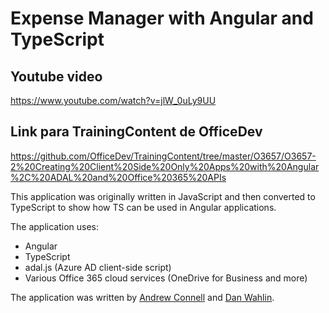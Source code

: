 Expense Manager with Angular and TypeScript
===============

## Youtube video 
https://www.youtube.com/watch?v=jlW_0uLy9UU

## Link para TrainingContent de OfficeDev
https://github.com/OfficeDev/TrainingContent/tree/master/O3657/O3657-2%20Creating%20Client%20Side%20Only%20Apps%20with%20Angular%2C%20ADAL%20and%20Office%20365%20APIs


This application was originally written in JavaScript and then converted to
TypeScript to show how TS can be used in Angular applications.

The application uses:

* Angular
* TypeScript
* adal.js (Azure AD client-side script)
* Various Office 365 cloud services (OneDrive for Business and more)

The application was written by [Andrew Connell](http://twitter.com/andrewconnell) and [Dan Wahlin](http://twitter.com/danwahlin).

